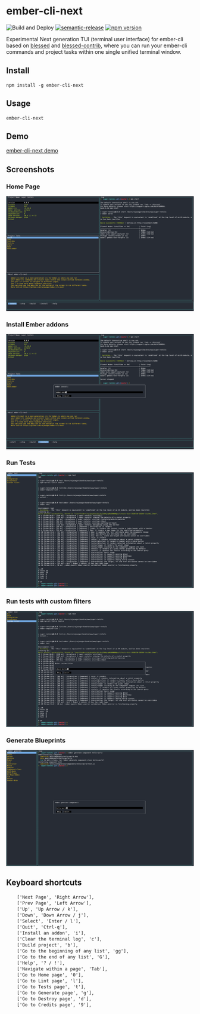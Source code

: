 # ember-cli-next
![Build and Deploy](https://github.com/rajasegar/ember-cli-next/workflows/Build%20and%20Deploy/badge.svg)
[![semantic-release](https://img.shields.io/badge/%20%20%F0%9F%93%A6%F0%9F%9A%80-semantic--release-e10079.svg)](https://github.com/semantic-release/semantic-release)
[![npm version](http://img.shields.io/npm/v/ember-cli-next.svg?style=flat)](https://npmjs.org/package/ember-cli-next "View this project on npm")


Experimental Next generation TUI (terminal user interface) for ember-cli based on [blessed](https://github.com/chjj/blessed) and [blessed-contrib](https://github.com/yaronn/blessed-contrib),   where you can run your ember-cli commands and project tasks within one single unified terminal window.

## Install
```
npm install -g ember-cli-next
```

## Usage
```
ember-cli-next
```

## Demo
[ember-cli-next demo](https://www.youtube.com/watch?v=do9sRiOxenA)

## Screenshots

### Home Page
![home](screenshots/home.png)

### Install Ember addons
![ember-install](screenshots/ember-install.png)

### Run Tests
![ember-test](screenshots/ember-test.png)

### Run tests with custom filters
![custom-filter-test](screenshots/custom-filter-test.png)

### Generate Blueprints
![ember-generate](screenshots/ember-generate.png)

## Keyboard shortcuts
```
    ['Next Page', 'Right Arrow'],
    ['Prev Page', 'Left Arrow'],
    ['Up', 'Up Arrow / k'],
    ['Down', 'Down Arrow / j'],
    ['Select', 'Enter / l'],
    ['Quit', 'Ctrl-q'],
    ['Install an addon', 'i'],
    ['Clear the terminal log', 'c'],
    ['Build project', 'b'],
    ['Go to the beginning of any list', 'gg'],
    ['Go to the end of any list', 'G'],
    ['Help', '? / !'],
    ['Navigate within a page', 'Tab'],
    ['Go to Home page', '0'],
    ['Go to Lint page', 'l'],
    ['Go to Tests page', 't'],
    ['Go to Generate page', 'g'],
    ['Go to Destroy page', 'd'],
    ['Go to Credits page', '9'],
```

